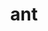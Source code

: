 ---
title: "ant"
layout: cache
categories: [package, develop-2024-06-09]
meta: {"versions": ["1.10.14"], "compilers": ["cce@=15.0.1", "gcc@=10.3.0", "gcc@=11.4.0", "gcc@=9.4.0", "oneapi@=2024.0.0"], "oss": ["rhel8", "sle_hpc15", "ubuntu20.04", "ubuntu22.04"], "platforms": ["linux"], "targets": ["neoverse_v1", "neoverse_v2", "ppc64le", "x86_64_v3", "x86_64_v4", "zen4"], "stacks": ["e4s", "e4s-cray-rhel", "e4s-cray-sles", "e4s-neoverse-v2", "e4s-neoverse_v1", "e4s-oneapi", "e4s-power", "root"], "num_specs": 7, "num_specs_by_stack": {"e4s-oneapi": 1, "root": 7, "e4s-power": 1, "e4s-neoverse_v1": 1, "e4s": 1, "e4s-neoverse-v2": 1, "e4s-cray-rhel": 1, "e4s-cray-sles": 1}}
spec_details: [{"hash": "j5ghcuf2mjsvhoi4nidqejy5l37pkszc", "compiler": "oneapi@=2024.0.0", "versions": ["1.10.14"], "os": "ubuntu22.04", "platform": "linux", "target": "x86_64_v3", "variants": ["build_system=generic"], "stacks": ["e4s-oneapi", "root"], "size": "-", "tarball": "https://binaries.spack.io/releases/develop-2024-06-09/build_cache/linux-ubuntu22.04-x86_64_v3/oneapi-2024.0.0/ant-1.10.14/linux-ubuntu22.04-x86_64_v3-oneapi-2024.0.0-ant-1.10.14-j5ghcuf2mjsvhoi4nidqejy5l37pkszc.spack"}, {"hash": "khcbwxxqpyhgna7hrztumwsbwohaizro", "compiler": "gcc@=9.4.0", "versions": ["1.10.14"], "os": "ubuntu20.04", "platform": "linux", "target": "ppc64le", "variants": ["build_system=generic"], "stacks": ["root", "e4s-power"], "size": "-", "tarball": "https://binaries.spack.io/releases/develop-2024-06-09/build_cache/linux-ubuntu20.04-ppc64le/gcc-9.4.0/ant-1.10.14/linux-ubuntu20.04-ppc64le-gcc-9.4.0-ant-1.10.14-khcbwxxqpyhgna7hrztumwsbwohaizro.spack"}, {"hash": "dlh6c3tbkkuwcnwnic4itutunxzfa2k3", "compiler": "gcc@=11.4.0", "versions": ["1.10.14"], "os": "ubuntu22.04", "platform": "linux", "target": "neoverse_v1", "variants": ["build_system=generic"], "stacks": ["root", "e4s-neoverse_v1"], "size": "-", "tarball": "https://binaries.spack.io/releases/develop-2024-06-09/build_cache/linux-ubuntu22.04-neoverse_v1/gcc-11.4.0/ant-1.10.14/linux-ubuntu22.04-neoverse_v1-gcc-11.4.0-ant-1.10.14-dlh6c3tbkkuwcnwnic4itutunxzfa2k3.spack"}, {"hash": "lqryppcmxos5iublwopkqapdrp5fyar7", "compiler": "gcc@=11.4.0", "versions": ["1.10.14"], "os": "ubuntu22.04", "platform": "linux", "target": "x86_64_v3", "variants": ["build_system=generic"], "stacks": ["e4s", "root"], "size": "-", "tarball": "https://binaries.spack.io/releases/develop-2024-06-09/build_cache/linux-ubuntu22.04-x86_64_v3/gcc-11.4.0/ant-1.10.14/linux-ubuntu22.04-x86_64_v3-gcc-11.4.0-ant-1.10.14-lqryppcmxos5iublwopkqapdrp5fyar7.spack"}, {"hash": "4ar2wo6z3m2ur5d5tyotvyzaxspmsgny", "compiler": "gcc@=11.4.0", "versions": ["1.10.14"], "os": "ubuntu22.04", "platform": "linux", "target": "neoverse_v2", "variants": ["build_system=generic"], "stacks": ["e4s-neoverse-v2", "root"], "size": "-", "tarball": "https://binaries.spack.io/releases/develop-2024-06-09/build_cache/linux-ubuntu22.04-neoverse_v2/gcc-11.4.0/ant-1.10.14/linux-ubuntu22.04-neoverse_v2-gcc-11.4.0-ant-1.10.14-4ar2wo6z3m2ur5d5tyotvyzaxspmsgny.spack"}, {"hash": "w64ias2of435vd5z6ivrhxyur4kjhydg", "compiler": "cce@=15.0.1", "versions": ["1.10.14"], "os": "rhel8", "platform": "linux", "target": "zen4", "variants": ["build_system=generic"], "stacks": ["root", "e4s-cray-rhel"], "size": "-", "tarball": "https://binaries.spack.io/releases/develop-2024-06-09/build_cache/linux-rhel8-zen4/cce-15.0.1/ant-1.10.14/linux-rhel8-zen4-cce-15.0.1-ant-1.10.14-w64ias2of435vd5z6ivrhxyur4kjhydg.spack"}, {"hash": "7vtd2nvydou5oozutg7p77nzabp73hrt", "compiler": "gcc@=10.3.0", "versions": ["1.10.14"], "os": "sle_hpc15", "platform": "linux", "target": "x86_64_v4", "variants": ["build_system=generic"], "stacks": ["root", "e4s-cray-sles"], "size": "-", "tarball": "https://binaries.spack.io/releases/develop-2024-06-09/build_cache/linux-sle_hpc15-x86_64_v4/gcc-10.3.0/ant-1.10.14/linux-sle_hpc15-x86_64_v4-gcc-10.3.0-ant-1.10.14-7vtd2nvydou5oozutg7p77nzabp73hrt.spack"}]
---